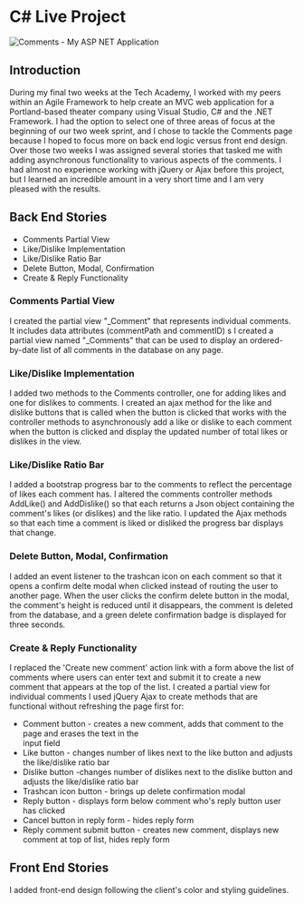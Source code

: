 # C# Live Project

![Comments - My ASP NET Application](https://user-images.githubusercontent.com/56324316/116736762-4fa49a80-a9be-11eb-8814-130c2b0d98a4.gif)
 
## Introduction
 During my final two weeks at the Tech Academy, I worked with my peers within an Agile Framework to help create an MVC web application for a Portland-based theater company using Visual Studio, C# and the .NET Framework.  I had the option to select one of three areas of focus at the beginning of our two week sprint, and I chose to tackle the Comments page because I hoped to focus more on back end logic versus front end design.  Over those two weeks I was assigned several stories that tasked me with adding asynchronous functionality to various aspects of the comments.  I had almost no experience working with jQuery or Ajax before this project, but I learned an incredible amount in a very short time and I am very pleased with the results.
 
 ## Back End Stories
 - Comments Partial View
 - Like/Dislike Implementation
 - Like/Dislike Ratio Bar
 - Delete Button, Modal, Confirmation
 - Create & Reply Functionality
 
 ### Comments Partial View
I created the partial view "_Comment" that represents individual comments.  It includes data attributes (commentPath and commentID) s
I created a partial view named "_Comments" that can be used to display an ordered-by-date list of all comments in the database on any page.
 
 ### Like/Dislike Implementation
 I added two methods to the Comments controller, one for adding likes and one for dislikes to comments. I created 
an ajax method for the like and dislike buttons that is called when the button is clicked that works with the controller 
methods to asynchronously add a like or dislike to each comment when the button is clicked and display the updated 
number of total likes or dislikes in the view.
 
 ### Like/Dislike Ratio Bar
 I added a bootstrap progress bar to the comments to reflect the percentage of likes each comment has. I altered the 
comments controller methods AddLike() and AddDislike() so that each returns a Json object containing the comment's likes 
(or dislikes) and the like ratio. I updated the Ajax methods so that each time a comment is liked or disliked the progress
 bar displays that change.
 
 ### Delete Button, Modal, Confirmation
I added an event listener to the trashcan icon on each comment so that it opens a confirm delte modal when clicked instead of routing the user to another page.  When the user clicks the confirm delete button in the modal, the comment's height is reduced until it disappears, the comment is deleted from the database, and a green delete confirmation badge is displayed for three seconds.

 
 ### Create & Reply Functionality
I replaced the 'Create new comment' action link with a form above the list of comments where users can enter text and submit it to create a new comment that appears at the top of the list.
I created a partial view for individual comments
I used jQuery Ajax to create methods that are functional without refreshing the page first for:
- Comment button - creates a new comment, adds that comment to the page and erases the text in the  
   input field
- Like button - changes number of likes next to the like button and adjusts the like/dislike ratio bar
- Dislike button -changes number of dislikes next to the dislike button and adjusts the like/dislike ratio bar
- Trashcan icon button - brings up delete confirmation modal
- Reply button - displays form below comment who's reply button user has clicked
- Cancel button in reply form - hides reply form
- Reply comment submit button - creates new comment, displays new comment at top of list, hides reply form

 
 ## Front End Stories
I added front-end design following the client's color and styling guidelines.







